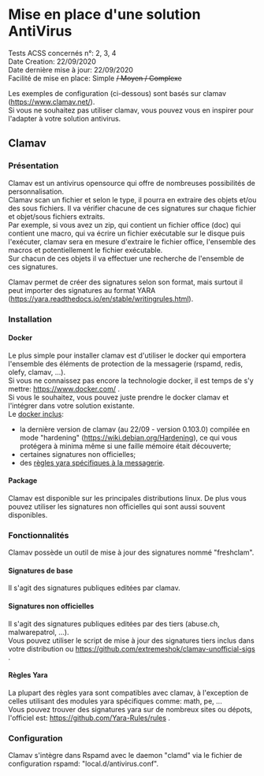 # Mise en place d'une solution AntiVirus
Tests ACSS concernés n°: 2, 3, 4  
Date Creation: 22/09/2020  
Date dernière mise à jour: 22/09/2020  
Facilité de mise en place: Simple ~~/ Moyen / Complexe~~  

Les exemples de configuration (ci-dessous) sont basés sur clamav (https://www.clamav.net/).  
Si vous ne souhaitez pas utiliser clamav, vous pouvez vous en inspirer pour l'adapter à votre solution antivirus.


##  Clamav
### Présentation
Clamav est un antivirus opensource qui offre de nombreuses possibilités de personnalisation.  
Clamav scan un fichier et selon le type, il pourra en extraire des objets et/ou des sous fichiers. Il va vérifier chacune de ces signatures sur chaque fichier et objet/sous fichiers extraits.  
Par exemple, si vous avez un zip, qui contient un fichier office (doc) qui contient une macro, qui va écrire un fichier exécutable sur le disque puis l'exécuter, clamav sera en mesure d'extraire le fichier office, l'ensemble des macros et potentiellement le fichier exécutable.  
Sur chacun de ces objets il va effectuer une recherche de l'ensemble de ces signatures.  

Clamav permet de créer des signatures selon son format, mais surtout il peut importer des signatures au format YARA (https://yara.readthedocs.io/en/stable/writingrules.html).  
### Installation
#### Docker
Le plus simple pour installer clamav est d'utiliser le docker qui emportera l'ensemble des éléments de protection de la messagerie (rspamd, redis, olefy, clamav, ...).  
Si vous ne connaissez pas encore la technologie docker, il est temps de s'y mettre: https://www.docker.com/ .   
Si vous le souhaitez, vous pouvez juste prendre le docker clamav et l'intégrer dans votre solution existante.  
Le [docker inclus](/rspamd-docker/data/Dockerfiles/clamd/Dockerfile):
  - la dernière version de clamav (au 22/09 - version 0.103.0) compilée en mode "hardening" (https://wiki.debian.org/Hardening), ce qui vous protégera à minima même si une faille mémoire était découverte;  
  - certaines signatures non officielles;
  - des [règles yara spécifiques à la messagerie](/rspamd-docker/data/conf/clamav-rules).
#### Package
Clamav est disponible sur les principales distributions linux. De plus vous pouvez utiliser les signatures non officielles qui sont aussi souvent disponibles.
### Fonctionnalités
Clamav possède un outil de mise à jour des signatures nommé "freshclam".
#### Signatures de base
Il s'agit des signatures publiques editées par clamav.
#### Signatures non officielles
Il s'agit des signatures publiques editées par des tiers (abuse.ch, malwarepatrol, ...).  
Vous pouvez utiliser le script de mise à jour des signatures tiers inclus dans votre distribution ou https://github.com/extremeshok/clamav-unofficial-sigs .  
#### Règles Yara
La plupart des règles yara sont compatibles avec clamav, à l'exception de celles utilisant des modules yara spécifiques comme: math, pe, ...  
Vous pouvez trouver des signatures yara sur de nombreux sites ou dépots, l'officiel est: https://github.com/Yara-Rules/rules .
### Configuration
Clamav s'intègre dans Rspamd avec le daemon "clamd" via le fichier de configuration rspamd: "local.d/antivirus.conf".

